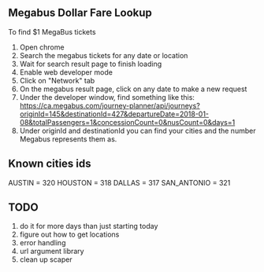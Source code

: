 ## Megabus Dollar Fare Lookup
To find $1 MegaBus tickets

1. Open chrome
2. Search the megabus tickets for any date or location
3. Wait for search result page to finish loading
4. Enable web developer mode
5. Click on "Network" tab
6. On the megabus result page, click on any date to make a new request
7. Under the developer window, find something like this:
https://ca.megabus.com/journey-planner/api/journeys?originId=145&destinationId=427&departureDate=2018-01-08&totalPassengers=1&concessionCount=0&nusCount=0&days=1
8. Under originId and destinationId you can find your cities and the number Megabus represents them as.

## Known cities ids

AUSTIN = 320
HOUSTON = 318
DALLAS = 317
SAN_ANTONIO = 321

## TODO
1. do it for more days than just starting today
2. figure out how to get locations
3. error handling
4. url argument library
5. clean up scaper

